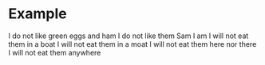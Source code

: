 # Example
I do not like green eggs and ham
I do not like them Sam I am
I will not eat them in a boat
I will not eat them in a moat
I will not eat them here nor there
I will not eat them anywhere



